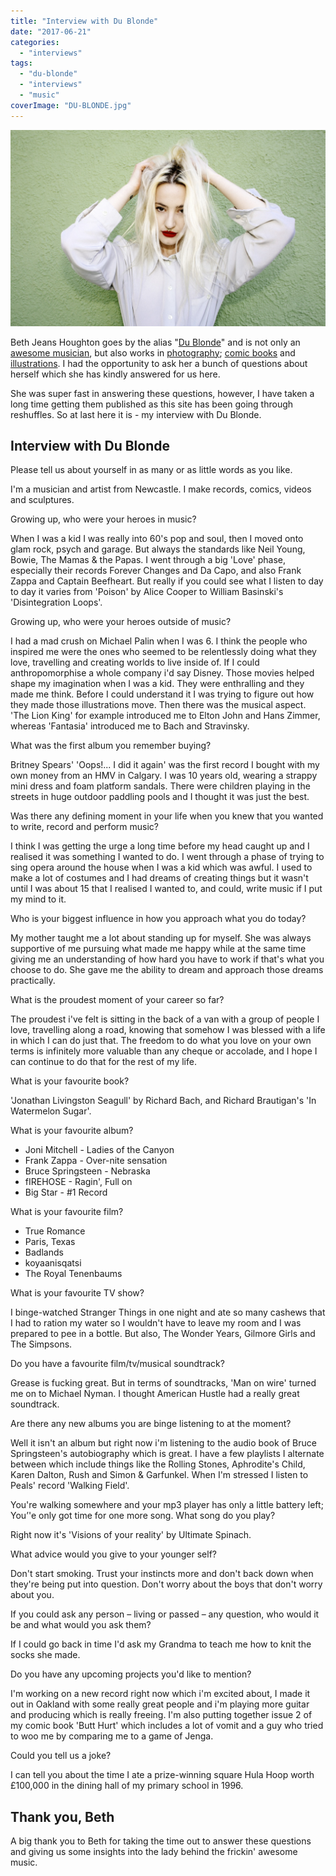 ```yaml
---
title: "Interview with Du Blonde"
date: "2017-06-21"
categories: 
  - "interviews"
tags: 
  - "du-blonde"
  - "interviews"
  - "music"
coverImage: "DU-BLONDE.jpg"
---
```


[![](images/DU-BLONDE.jpg)](https://davidpeach.co.uk/wp-content/uploads/2023/05/DU-BLONDE.jpg)

Beth Jeans Houghton goes by the alias "[Du Blonde](http://www.dublonde.co.uk/)" and is not only an [awesome musician](https://davidpeach.co.uk/2017/06/20/welcome-back-to-milk-by-du-blonde/), but also works in [photography](http://www.dublonde.co.uk/photography); [comic books](http://www.dublonde.co.uk/comics) and [illustrations](http://www.dublonde.co.uk/artwork). I had the opportunity to ask her a bunch of questions about herself which she has kindly answered for us here.

She was super fast in answering these questions, however, I have taken a long time getting them published as this site has been going through reshuffles. So at last here it is - my interview with Du Blonde.

## Interview with Du Blonde

Please tell us about yourself in as many or as little words as you like.

I'm a musician and artist from Newcastle. I make records, comics, videos and sculptures.

Growing up, who were your heroes in music?

When I was a kid I was really into 60's pop and soul, then I moved onto glam rock, psych and garage. But always the standards like Neil Young, Bowie, The Mamas & the Papas. I went through a big 'Love' phase, especially their records Forever Changes and Da Capo, and also Frank Zappa and Captain Beefheart. But really if you could see what I listen to day to day it varies from 'Poison' by Alice Cooper to William Basinski's 'Disintegration Loops'.

Growing up, who were your heroes outside of music?

I had a mad crush on Michael Palin when I was 6. I think the people who inspired me were the ones who seemed to be relentlessly doing what they love, travelling and creating worlds to live inside of. If I could anthropomorphise a whole company i'd say Disney. Those movies helped shape my imagination when I was a kid. They were enthralling and they made me think. Before I could understand it I was trying to figure out how they made those illustrations move. Then there was the musical aspect. 'The Lion King' for example introduced me to Elton John and Hans Zimmer, whereas 'Fantasia' introduced me to Bach and Stravinsky.

What was the first album you remember buying?

Britney Spears' 'Oops!... I did it again' was the first record I bought with my own money from an HMV in Calgary. I was 10 years old, wearing a strappy mini dress and foam platform sandals. There were children playing in the streets in huge outdoor paddling pools and I thought it was just the best.

Was there any defining moment in your life when you knew that you wanted to write, record and perform music?

I think I was getting the urge a long time before my head caught up and I realised it was something I wanted to do. I went through a phase of trying to sing opera around the house when I was a kid which was awful. I used to make a lot of costumes and I had dreams of creating things but it wasn't until I was about 15 that I realised I wanted to, and could, write music if I put my mind to it.

Who is your biggest influence in how you approach what you do today?

My mother taught me a lot about standing up for myself. She was always supportive of me pursuing what made me happy while at the same time giving me an understanding of how hard you have to work if that's what you choose to do. She gave me the ability to dream and approach those dreams practically.

What is the proudest moment of your career so far?

The proudest i've felt is sitting in the back of a van with a group of people I love, travelling along a road, knowing that somehow I was blessed with a life in which I can do just that. The freedom to do what you love on your own terms is infinitely more valuable than any cheque or accolade, and I hope I can continue to do that for the rest of my life.

What is your favourite book?

'Jonathan Livingston Seagull' by Richard Bach, and Richard Brautigan's 'In Watermelon Sugar'.

What is your favourite album?

- Joni Mitchell - Ladies of the Canyon
- Frank Zappa - Over-nite sensation
- Bruce Springsteen - Nebraska
- fIREHOSE - Ragin', Full on
- Big Star - #1 Record

What is your favourite film?

- True Romance
- Paris, Texas
- Badlands
- koyaanisqatsi
- The Royal Tenenbaums

What is your favourite TV show?

I binge-watched Stranger Things in one night and ate so many cashews that I had to ration my water so I wouldn't have to leave my room and I was prepared to pee in a bottle. But also, The Wonder Years, Gilmore Girls and The Simpsons.

Do you have a favourite film/tv/musical soundtrack?

Grease is fucking great. But in terms of soundtracks, 'Man on wire' turned me on to Michael Nyman. I thought American Hustle had a really great soundtrack.

Are there any new albums you are binge listening to at the moment?

Well it isn't an album but right now i'm listening to the audio book of Bruce Springsteen's autobiography which is great. I have a few playlists I alternate between which include things like the Rolling Stones, Aphrodite's Child, Karen Dalton, Rush and Simon & Garfunkel. When I'm stressed I listen to Peals' record 'Walking Field'.

You're walking somewhere and your mp3 player has only a little battery left; You’'e only got time for one more song. What song do you play?

Right now it's 'Visions of your reality' by Ultimate Spinach.

What advice would you give to your younger self?

Don't start smoking. Trust your instincts more and don't back down when they're being put into question. Don't worry about the boys that don't worry about you.

If you could ask any person – living or passed – any question, who would it be and what would you ask them?

If I could go back in time I'd ask my Grandma to teach me how to knit the socks she made.

Do you have any upcoming projects you'd like to mention?

I'm working on a new record right now which i'm excited about, I made it out in Oakland with some really great people and i'm playing more guitar and producing which is really freeing. I'm also putting together issue 2 of my comic book 'Butt Hurt' which includes a lot of vomit and a guy who tried to woo me by comparing me to a game of Jenga.

Could you tell us a joke?

I can tell you about the time I ate a prize-winning square Hula Hoop worth £100,000 in the dining hall of my primary school in 1996.

## Thank you, Beth

A big thank you to Beth for taking the time out to answer these questions and giving us some insights into the lady behind the frickin' awesome music.
